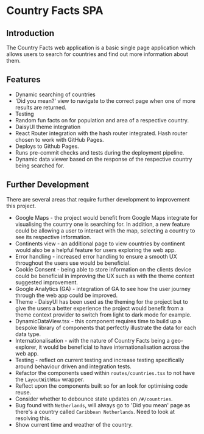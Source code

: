# Country Facts SPA

## Introduction
The Country Facts web application is a basic single page application which allows users to search for countries and find out more information about them.

## Features
- Dynamic searching of countries
- 'Did you mean?' view to navigate to the correct page when one of more results are returned.
- Testing
- Random fun facts on for population and area of a respective country.
- DaisyUI theme integration
- React Router integration with the hash router integrated. Hash router chosen to work with GitHub Pages. 
- Deploys to Github Pages.
- Runs pre-commit checks and tests during the deployment pipeline.
- Dynamic data viewer based on the response of the respective country being searched for.

## Further Development
There are several areas that require further development to improvement this project.
- Google Maps - the project would benefit from Google Maps integrate for visualising the country one is searching for. In addition, a new feature could be allowing a user to interact with the map, selecting a country to see its respective information.
- Continents view - an additional page to view countries by continent would also be a helpful feature for users exploring the web app.
- Error handling - increased error handling to ensure a smooth UX throughout the users use would be beneficial.
- Cookie Consent - being able to store information on the clients device could be beneficial in improving the UX such as with the theme context suggested improvement.
- Google Analytics (GA) - integration of GA to see how the user journey through the web app could be improved.
- Theme - DaisyUI has been used as the theming for the project but to give the users a better experience the project would benefit from a theme context provider to switch from light to dark mode for example.
- DynamicDataView.tsx - this component requires time to build up a bespoke library of components that perfectly illustrate the data for each data type.
- Internationalisation - with the nature of Country Facts being a geo-explorer, it would be beneficial to have internationalisation across the web app.
- Testing - reflect on current testing and increase testing specifically around behaviour driven and integration tests.
- Refactor the components used within `routes/countries.tsx` to not have the `LayoutWithNav` wrapper.
- Reflect upon the components built so for an look for optimising code reuse.
- Consider whether to debounce state updates on `/#/countries`.
- Bug found with `Netherlands`, will always go to 'Did you mean' page as there's a country called `Caribbean Netherlands`. Need to look at resolving this.
- Show current time and weather of the country.

